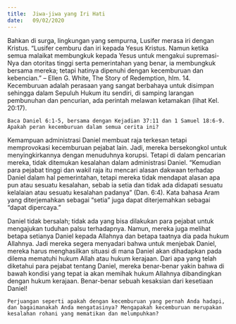 ```yaml
---
title:  Jiwa-jiwa yang Iri Hati
date:   09/02/2020
---
```


Bahkan di surga, lingkungan yang sempurna, Lusifer merasa iri dengan Kristus. “Lusifer cemburu dan iri kepada Yesus Kristus. Namun ketika semua malaikat membungkuk kepada Yesus untuk mengakui supremasi-Nya dan otoritas tinggi serta pemerintahan yang benar, ia membungkuk bersama mereka; tetapi hatinya dipenuhi dengan kecemburuan dan kebencian.” – Ellen G. White, The Story of Redemption, hlm. 14. Kecemburuan adalah perasaan yang sangat berbahaya untuk disimpan sehingga dalam Sepuluh Hukum itu sendiri, di samping larangan pembunuhan dan pencurian, ada perintah melawan ketamakan (lihat Kel. 20:17).

`Baca Daniel 6:1-5, bersama dengan Kejadian 37:11 dan 1 Samuel 18:6-9. Apakah peran kecemburuan dalam semua cerita ini?`

Kemampuan administrasi Daniel membuat raja terkesan tetapi memprovokasi kecemburuan pejabat lain. Jadi, mereka bersekongkol untuk menyingkirkannya dengan menuduhnya korupsi. Tetapi di dalam pencarian mereka, tidak ditemukan kesalahan dalam administrasi Daniel. “Kemudian para pejabat tinggi dan wakil raja itu mencari alasan dakwaan terhadap Daniel dalam hal pemerintahan, tetapi mereka tidak mendapat alasan apa pun atau sesuatu kesalahan, sebab ia setia dan tidak ada didapati sesuatu kelalaian atau sesuatu kesalahan padanya” (Dan. 6:4). Kata bahasa Aram yang diterjemahkan sebagai “setia” juga dapat diterjemahkan sebagai “dapat dipercaya.”

Daniel tidak bersalah; tidak ada yang bisa dilakukan para pejabat untuk mengajukan tuduhan palsu terhadapnya. Namun, mereka juga melihat betapa setianya Daniel kepada Allahnya dan betapa taatnya dia pada hukum Allahnya. Jadi mereka segera menyadari bahwa untuk menjebak Daniel, mereka harus menghasilkan situasi di mana Daniel akan dihadapkan pada dilema mematuhi hukum Allah atau hukum kerajaan. Dari apa yang telah diketahui para pejabat tentang Daniel, mereka benar-benar yakin bahwa di bawah kondisi yang tepat ia akan memihak hukum Allahnya dibandingkan dengan hukum kerajaan. Benar-benar sebuah kesaksian dari kesetiaan Daniel!

`Perjuangan seperti apakah dengan kecemburuan yang pernah Anda hadapi, dan bagaimanakah Anda mengatasinya? Mengapakah kecemburuan merupakan kesalahan rohani yang mematikan dan melumpuhkan?`
